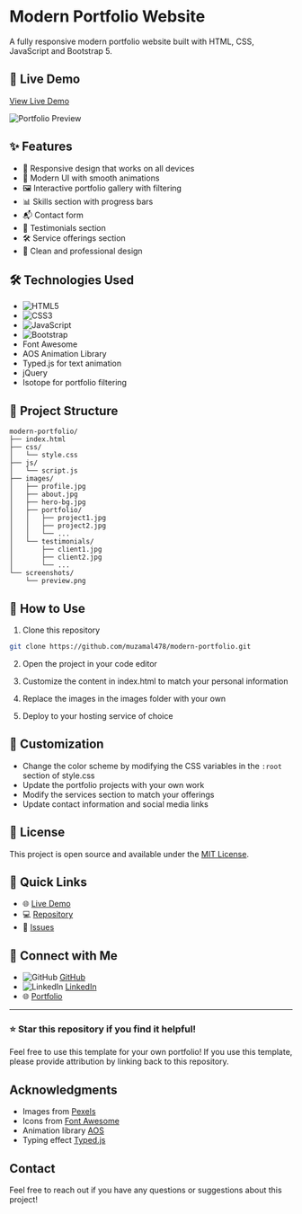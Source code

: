 # Modern Portfolio Website

A fully responsive modern portfolio website built with HTML, CSS, JavaScript and Bootstrap 5.

## 🔴 Live Demo

[View Live Demo](https://muzamal478.github.io/modern-portfolio/)

![Portfolio Preview](screenshots/preview.png)

## ✨ Features

- 📱 Responsive design that works on all devices
- 🎨 Modern UI with smooth animations
- 🖼️ Interactive portfolio gallery with filtering
- 📊 Skills section with progress bars
- 📬 Contact form
- 💬 Testimonials section
- 🛠️ Service offerings section
- 🎯 Clean and professional design

## 🛠️ Technologies Used

- ![HTML5](https://img.shields.io/badge/HTML5-E34F26?style=flat&logo=html5&logoColor=white)
- ![CSS3](https://img.shields.io/badge/CSS3-1572B6?style=flat&logo=css3&logoColor=white)
- ![JavaScript](https://img.shields.io/badge/JavaScript-F7DF1E?style=flat&logo=javascript&logoColor=black)
- ![Bootstrap](https://img.shields.io/badge/Bootstrap-7952B3?style=flat&logo=bootstrap&logoColor=white)
- Font Awesome
- AOS Animation Library
- Typed.js for text animation
- jQuery
- Isotope for portfolio filtering

## 📁 Project Structure

```
modern-portfolio/
├── index.html
├── css/
│   └── style.css
├── js/
│   └── script.js
├── images/
│   ├── profile.jpg
│   ├── about.jpg
│   ├── hero-bg.jpg
│   ├── portfolio/
│   │   ├── project1.jpg
│   │   ├── project2.jpg
│   │   └── ...
│   └── testimonials/
│       ├── client1.jpg
│       ├── client2.jpg
│       └── ...
└── screenshots/
    └── preview.png
```

## 🚀 How to Use

1. Clone this repository
```bash
git clone https://github.com/muzamal478/modern-portfolio.git
```

2. Open the project in your code editor

3. Customize the content in index.html to match your personal information

4. Replace the images in the images folder with your own

5. Deploy to your hosting service of choice

## 🎨 Customization

- Change the color scheme by modifying the CSS variables in the `:root` section of style.css
- Update the portfolio projects with your own work
- Modify the services section to match your offerings
- Update contact information and social media links

## 📝 License

This project is open source and available under the [MIT License](LICENSE).

## 🔗 Quick Links

- 🌐 [Live Demo](https://muzamal478.github.io/modern-portfolio/)
- 💻 [Repository](https://github.com/muzamal478/modern-portfolio)
- 🐛 [Issues](https://github.com/muzamal478/modern-portfolio/issues)

## 🤝 Connect with Me

- ![GitHub](https://img.shields.io/badge/GitHub-muzamal478-181717?style=flat&logo=github) [GitHub](https://github.com/muzamal478)
- ![LinkedIn](https://img.shields.io/badge/LinkedIn-Profile-0A66C2?style=flat&logo=linkedin) [LinkedIn](https://linkedin.com/in/yourusername)
- 🌐 [Portfolio](https://muzamal478.github.io/modern-portfolio/)

---

### ⭐ Star this repository if you find it helpful!

Feel free to use this template for your own portfolio! If you use this template, please provide attribution by linking back to this repository.

## Acknowledgments

- Images from [Pexels](https://www.pexels.com/)
- Icons from [Font Awesome](https://fontawesome.com/)
- Animation library [AOS](https://michalsnik.github.io/aos/)
- Typing effect [Typed.js](https://github.com/mattboldt/typed.js/)

## Contact

Feel free to reach out if you have any questions or suggestions about this project! 